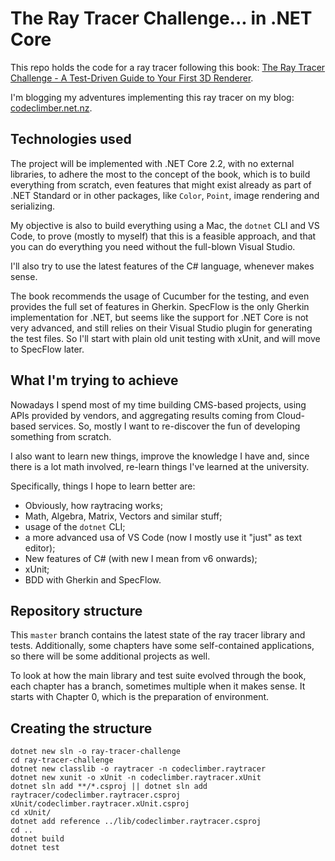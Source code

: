 # The Ray Tracer Challenge... in .NET Core

This repo holds the code for a ray tracer following this book: [The Ray Tracer Challenge - A Test-Driven Guide to Your First 3D Renderer](http://www.raytracerchallenge.com/).

I'm blogging my adventures implementing this ray tracer on my blog: [codeclimber.net.nz](https://codeclimber.net.nz).

## Technologies used

The project will be implemented with .NET Core 2.2, with no external libraries, to adhere the most to the concept of the book, which is to build everything from scratch, even features that might exist already as part of .NET Standard or in other packages, like `Color`, `Point`, image rendering and serializing.

My objective is also to build everything using a Mac, the `dotnet` CLI and VS Code, to prove (mostly to myself) that this is a feasible approach, and that you can do everything you need without the full-blown Visual Studio.

I'll also try to use the latest features of the C# language, whenever makes sense.

The book recommends the usage of Cucumber for the testing, and even provides the full set of features in Gherkin. SpecFlow is the only Gherkin implementation for .NET, but seems like the support for .NET Core is not very advanced, and still relies on their Visual Studio plugin for generating the test files. So I'll start with plain old unit testing with xUnit, and will move to SpecFlow later.

## What I'm trying to achieve

Nowadays I spend most of my time building CMS-based projects, using APIs provided by vendors, and aggregating results coming from Cloud-based services. So, mostly I want to re-discover the fun of developing something from scratch.

I also want to learn new things, improve the knowledge I have and, since there is a lot math involved, re-learn things I've learned at the university.

Specifically, things I hope to learn better are:

 * Obviously, how raytracing works;
 * Math, Algebra, Matrix, Vectors and similar stuff;
 * usage of the `dotnet` CLI;
 * a more advanced usa of VS Code (now I mostly use it "just" as text editor);
 * New features of C# (with new I mean from v6 onwards);
 * xUnit;
 * BDD with Gherkin and SpecFlow.

## Repository structure

This `master` branch contains the latest state of the ray tracer library and tests. Additionally, some chapters have some self-contained applications, so there will be some additional projects as well.

To look at how the main library and test suite evolved through the book, each chapter has a branch, sometimes multiple when it makes sense. It starts with Chapter 0, which is the preparation of environment.


## Creating the structure

```
dotnet new sln -o ray-tracer-challenge
cd ray-tracer-challenge
dotnet new classlib -o raytracer -n codeclimber.raytracer
dotnet new xunit -o xUnit -n codeclimber.raytracer.xUnit
dotnet sln add **/*.csproj || dotnet sln add raytracer/codeclimber.raytracer.csproj xUnit/codeclimber.raytracer.xUnit.csproj
cd xUnit/
dotnet add reference ../lib/codeclimber.raytracer.csproj 
cd ..
dotnet build
dotnet test
```

